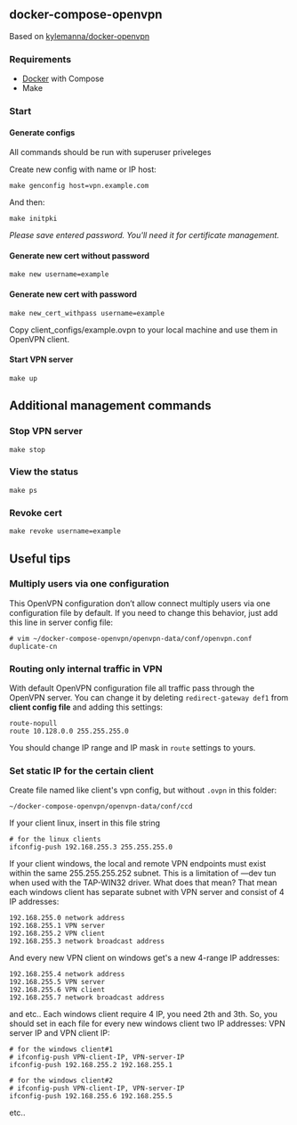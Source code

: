 ## docker-compose-openvpn

Based on [kylemanna/docker-openvpn](https://github.com/kylemanna/docker-openvpn)

### Requirements

* [Docker](https://docs.docker.com/engine/install/) with Compose
* Make

### Start


#### Generate configs

All commands should be run with superuser priveleges

Create new config with name or IP host:

```
make genconfig host=vpn.example.com
```

And then:

```
make initpki
```

*Please save entered password. You'll need it for certificate management.*


#### Generate new cert without password

```
make new username=example
```

#### Generate new cert with password

```
make new_cert_withpass username=example
```

Copy client_configs/example.ovpn to your local machine and use them in OpenVPN client.


#### Start VPN server

```
make up
```

## Additional management commands


### Stop VPN server

```
make stop
```


### View the status

```
make ps
```

### Revoke cert

```
make revoke username=example
```


## Useful tips

### Multiply users via one configuration

This OpenVPN configuration don’t allow connect multiply users via one configuration file by default. If you need to change this behavior, just add this line in server config file:
```
# vim ~/docker-compose-openvpn/openvpn-data/conf/openvpn.conf
duplicate-cn
```

### Routing only internal traffic in VPN

With default OpenVPN configuration file all traffic pass through the OpenVPN server. You can change it by deleting `redirect-gateway def1` from **client config file** and adding this settings:

```
route-nopull
route 10.128.0.0 255.255.255.0
```
You should change IP range and IP mask in `route` settings to yours.


### Set static IP for the certain client

Create file named like client's vpn config, but without `.ovpn` in this folder:
```
~/docker-compose-openvpn/openvpn-data/conf/ccd
```

If your client linux, insert in this file string
```
# for the linux clients
ifconfig-push 192.168.255.3 255.255.255.0
```
If your client windows, the local and remote VPN endpoints must exist within the same 255.255.255.252 subnet. This is a limitation of —dev tun when used with the TAP-WIN32 driver. What does that mean? That mean each windows client has separate subnet with VPN server and consist of 4 IP addresses:
```
192.168.255.0 network address
192.168.255.1 VPN server
192.168.255.2 VPN client
192.168.255.3 network broadcast address
```
And every new VPN client on windows get's a new 4-range IP addresses:
```
192.168.255.4 network address
192.168.255.5 VPN server
192.168.255.6 VPN client
192.168.255.7 network broadcast address
```
and etc.. Each windows client require 4 IP, you need 2th and 3th. So, you should set in each file for every new windows client two IP addresses: VPN server IP and VPN client IP:
```
# for the windows client#1 
# ifconfig-push VPN-client-IP, VPN-server-IP 
ifconfig-push 192.168.255.2 192.168.255.1
```
```
# for the windows client#2
# ifconfig-push VPN-client-IP, VPN-server-IP 
ifconfig-push 192.168.255.6 192.168.255.5
```
etc..
